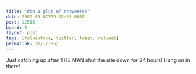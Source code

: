 ```yaml
---
title: "Woo a glut of retweets!"
date: 2009-05-07T09:33:55.000Z
post: 12585
board: 8
layout: post
tags: [folkestone, twitter, tweet, retweet]
permalink: /m/12585/
---
```

Just catching up after THE MAN shut the site down for 24 hours! Hang on in there!

